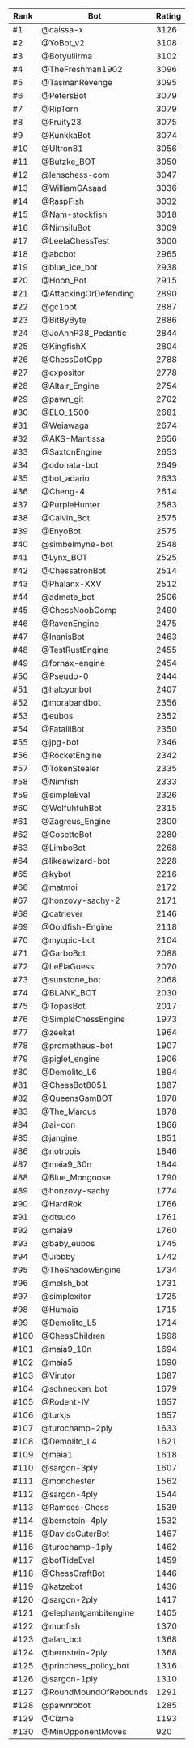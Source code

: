 Rank|Bot|Rating
---|---|---
#1|@caissa-x|3126
#2|@YoBot_v2|3108
#3|@Botyuliirma|3102
#4|@TheFreshman1902|3096
#5|@TasmanRevenge|3095
#6|@PetersBot|3079
#7|@RipTorn|3079
#8|@Fruity23|3075
#9|@KunkkaBot|3074
#10|@Ultron81|3056
#11|@Butzke_BOT|3050
#12|@lenschess-com|3047
#13|@WilliamGAsaad|3036
#14|@RaspFish|3032
#15|@Nam-stockfish|3018
#16|@NimsiluBot|3009
#17|@LeelaChessTest|3000
#18|@abcbot|2965
#19|@blue_ice_bot|2938
#20|@Hoon_Bot|2915
#21|@AttackingOrDefending|2890
#22|@gc1bot|2887
#23|@BitByByte|2886
#24|@JoAnnP38_Pedantic|2844
#25|@KingfishX|2804
#26|@ChessDotCpp|2788
#27|@expositor|2778
#28|@Altair_Engine|2754
#29|@pawn_git|2702
#30|@ELO_1500|2681
#31|@Weiawaga|2674
#32|@AKS-Mantissa|2656
#33|@SaxtonEngine|2653
#34|@odonata-bot|2649
#35|@bot_adario|2633
#36|@Cheng-4|2614
#37|@PurpleHunter|2583
#38|@Calvin_Bot|2575
#39|@EnyoBot|2575
#40|@simbelmyne-bot|2548
#41|@Lynx_BOT|2525
#42|@ChessatronBot|2514
#43|@Phalanx-XXV|2512
#44|@admete_bot|2506
#45|@ChessNoobComp|2490
#46|@RavenEngine|2475
#47|@InanisBot|2463
#48|@TestRustEngine|2455
#49|@fornax-engine|2454
#50|@Pseudo-0|2444
#51|@halcyonbot|2407
#52|@morabandbot|2356
#53|@eubos|2352
#54|@FataliiBot|2350
#55|@jpg-bot|2346
#56|@RocketEngine|2342
#57|@TokenStealer|2335
#58|@Nimfish|2333
#59|@simpleEval|2326
#60|@WolfuhfuhBot|2315
#61|@Zagreus_Engine|2300
#62|@CosetteBot|2280
#63|@LimboBot|2268
#64|@likeawizard-bot|2228
#65|@kybot|2216
#66|@matmoi|2172
#67|@honzovy-sachy-2|2171
#68|@catriever|2146
#69|@Goldfish-Engine|2118
#70|@myopic-bot|2104
#71|@GarboBot|2088
#72|@LeElaGuess|2070
#73|@sunstone_bot|2068
#74|@BLANK_BOT|2030
#75|@TopasBot|2017
#76|@SimpleChessEngine|1973
#77|@zeekat|1964
#78|@prometheus-bot|1907
#79|@piglet_engine|1906
#80|@Demolito_L6|1894
#81|@ChessBot8051|1887
#82|@QueensGamBOT|1878
#83|@The_Marcus|1878
#84|@ai-con|1866
#85|@jangine|1851
#86|@notropis|1846
#87|@maia9_30n|1844
#88|@Blue_Mongoose|1790
#89|@honzovy-sachy|1774
#90|@HardRok|1766
#91|@dtsudo|1761
#92|@maia9|1760
#93|@baby_eubos|1745
#94|@Jibbby|1742
#95|@TheShadowEngine|1734
#96|@melsh_bot|1731
#97|@simplexitor|1725
#98|@Humaia|1715
#99|@Demolito_L5|1714
#100|@ChessChildren|1698
#101|@maia9_10n|1694
#102|@maia5|1690
#103|@Virutor|1687
#104|@schnecken_bot|1679
#105|@Rodent-IV|1657
#106|@turkjs|1657
#107|@turochamp-2ply|1633
#108|@Demolito_L4|1621
#109|@maia1|1618
#110|@sargon-3ply|1607
#111|@monchester|1562
#112|@sargon-4ply|1544
#113|@Ramses-Chess|1539
#114|@bernstein-4ply|1532
#115|@DavidsGuterBot|1467
#116|@turochamp-1ply|1462
#117|@botTideEval|1459
#118|@ChessCraftBot|1446
#119|@katzebot|1436
#120|@sargon-2ply|1417
#121|@elephantgambitengine|1405
#122|@munfish|1370
#123|@alan_bot|1368
#124|@bernstein-2ply|1368
#125|@princhess_policy_bot|1316
#126|@sargon-1ply|1310
#127|@RoundMoundOfRebounds|1291
#128|@pawnrobot|1285
#129|@Cizme|1193
#130|@MinOpponentMoves|920
